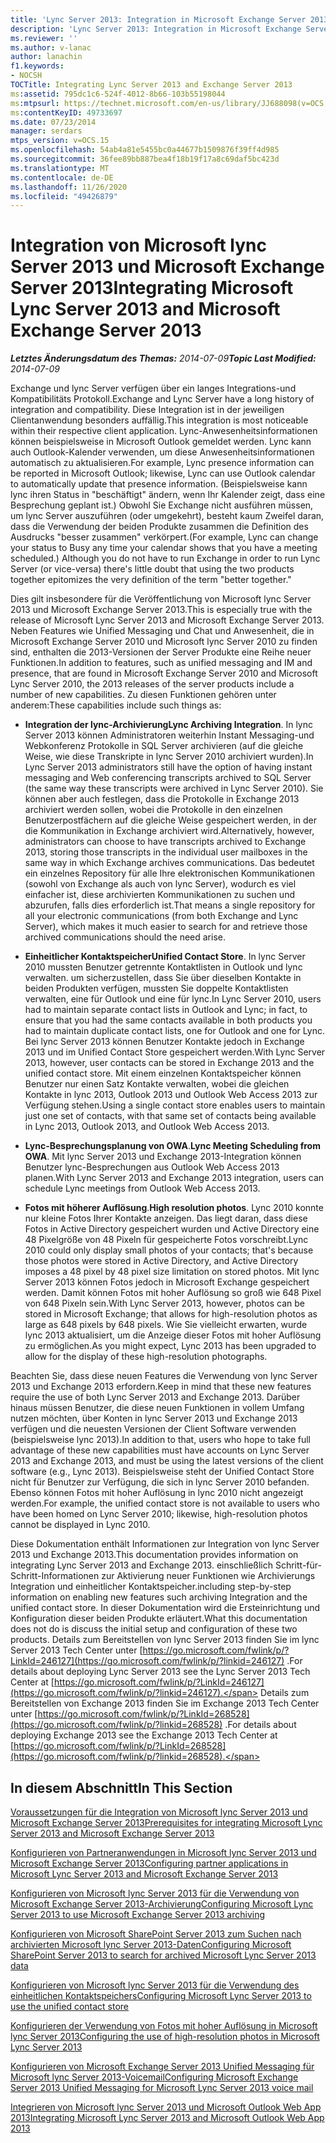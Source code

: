 ```yaml
---
title: 'Lync Server 2013: Integration in Microsoft Exchange Server 2013'
description: 'Lync Server 2013: Integration in Microsoft Exchange Server 2013'
ms.reviewer: ''
ms.author: v-lanac
author: lanachin
f1.keywords:
- NOCSH
TOCTitle: Integrating Lync Server 2013 and Exchange Server 2013
ms:assetid: 795dc1c6-524f-4012-8b66-103b55198044
ms:mtpsurl: https://technet.microsoft.com/en-us/library/JJ688098(v=OCS.15)
ms:contentKeyID: 49733697
ms.date: 07/23/2014
manager: serdars
mtps_version: v=OCS.15
ms.openlocfilehash: 54ab4a81e5455bc0a44677b1509876f39ff4d985
ms.sourcegitcommit: 36fee89bb887bea4f18b19f17a8c69daf5bc423d
ms.translationtype: MT
ms.contentlocale: de-DE
ms.lasthandoff: 11/26/2020
ms.locfileid: "49426879"
---
```

# <a name="integrating-microsoft-lync-server-2013-and-microsoft-exchange-server-2013"></a><span data-ttu-id="e9227-103">Integration von Microsoft lync Server 2013 und Microsoft Exchange Server 2013</span><span class="sxs-lookup"><span data-stu-id="e9227-103">Integrating Microsoft Lync Server 2013 and Microsoft Exchange Server 2013</span></span>

<div data-xmlns="http://www.w3.org/1999/xhtml">

<div class="topic" data-xmlns="http://www.w3.org/1999/xhtml" data-msxsl="urn:schemas-microsoft-com:xslt" data-cs="https://msdn.microsoft.com/">

<div data-asp="https://msdn2.microsoft.com/asp">



</div>

<div id="mainSection">

<div id="mainBody"><span data-ttu-id="e9227-104">

<span> </span></span><span class="sxs-lookup"><span data-stu-id="e9227-104">

<span> </span></span></span>

<span data-ttu-id="e9227-105">_**Letztes Änderungsdatum des Themas:** 2014-07-09_</span><span class="sxs-lookup"><span data-stu-id="e9227-105">_**Topic Last Modified:** 2014-07-09_</span></span>

<span data-ttu-id="e9227-106">Exchange und lync Server verfügen über ein langes Integrations-und Kompatibilitäts Protokoll.</span><span class="sxs-lookup"><span data-stu-id="e9227-106">Exchange and Lync Server have a long history of integration and compatibility.</span></span> <span data-ttu-id="e9227-107">Diese Integration ist in der jeweiligen Clientanwendung besonders auffällig.</span><span class="sxs-lookup"><span data-stu-id="e9227-107">This integration is most noticeable within their respective client application.</span></span> <span data-ttu-id="e9227-108">Lync-Anwesenheitsinformationen können beispielsweise in Microsoft Outlook gemeldet werden. Lync kann auch Outlook-Kalender verwenden, um diese Anwesenheitsinformationen automatisch zu aktualisieren.</span><span class="sxs-lookup"><span data-stu-id="e9227-108">For example, Lync presence information can be reported in Microsoft Outlook; likewise, Lync can use Outlook calendar to automatically update that presence information.</span></span> <span data-ttu-id="e9227-109">(Beispielsweise kann lync ihren Status in "beschäftigt" ändern, wenn Ihr Kalender zeigt, dass eine Besprechung geplant ist.) Obwohl Sie Exchange nicht ausführen müssen, um lync Server auszuführen (oder umgekehrt), besteht kaum Zweifel daran, dass die Verwendung der beiden Produkte zusammen die Definition des Ausdrucks "besser zusammen" verkörpert.</span><span class="sxs-lookup"><span data-stu-id="e9227-109">(For example, Lync can change your status to Busy any time your calendar shows that you have a meeting scheduled.) Although you do not have to run Exchange in order to run Lync Server (or vice-versa) there's little doubt that using the two products together epitomizes the very definition of the term "better together."</span></span>

<span data-ttu-id="e9227-110">Dies gilt insbesondere für die Veröffentlichung von Microsoft lync Server 2013 und Microsoft Exchange Server 2013.</span><span class="sxs-lookup"><span data-stu-id="e9227-110">This is especially true with the release of Microsoft Lync Server 2013 and Microsoft Exchange Server 2013.</span></span> <span data-ttu-id="e9227-111">Neben Features wie Unified Messaging und Chat und Anwesenheit, die in Microsoft Exchange Server 2010 und Microsoft lync Server 2010 zu finden sind, enthalten die 2013-Versionen der Server Produkte eine Reihe neuer Funktionen.</span><span class="sxs-lookup"><span data-stu-id="e9227-111">In addition to features, such as unified messaging and IM and presence, that are found in Microsoft Exchange Server 2010 and Microsoft Lync Server 2010, the 2013 releases of the server products include a number of new capabilities.</span></span> <span data-ttu-id="e9227-112">Zu diesen Funktionen gehören unter anderem:</span><span class="sxs-lookup"><span data-stu-id="e9227-112">These capabilities include such things as:</span></span>

  - <span data-ttu-id="e9227-113">**Integration der lync-Archivierung**</span><span class="sxs-lookup"><span data-stu-id="e9227-113">**Lync Archiving Integration**.</span></span> <span data-ttu-id="e9227-114">In lync Server 2013 können Administratoren weiterhin Instant Messaging-und Webkonferenz Protokolle in SQL Server archivieren (auf die gleiche Weise, wie diese Transkripte in lync Server 2010 archiviert wurden).</span><span class="sxs-lookup"><span data-stu-id="e9227-114">In Lync Server 2013 administrators still have the option of having instant messaging and Web conferencing transcripts archived to SQL Server (the same way these transcripts were archived in Lync Server 2010).</span></span> <span data-ttu-id="e9227-115">Sie können aber auch festlegen, dass die Protokolle in Exchange 2013 archiviert werden sollen, wobei die Protokolle in den einzelnen Benutzerpostfächern auf die gleiche Weise gespeichert werden, in der die Kommunikation in Exchange archiviert wird.</span><span class="sxs-lookup"><span data-stu-id="e9227-115">Alternatively, however, administrators can choose to have transcripts archived to Exchange 2013, storing those transcripts in the individual user mailboxes in the same way in which Exchange archives communications.</span></span> <span data-ttu-id="e9227-116">Das bedeutet ein einzelnes Repository für alle Ihre elektronischen Kommunikationen (sowohl von Exchange als auch von lync Server), wodurch es viel einfacher ist, diese archivierten Kommunikationen zu suchen und abzurufen, falls dies erforderlich ist.</span><span class="sxs-lookup"><span data-stu-id="e9227-116">That means a single repository for all your electronic communications (from both Exchange and Lync Server), which makes it much easier to search for and retrieve those archived communications should the need arise.</span></span>

  - <span data-ttu-id="e9227-117">**Einheitlicher Kontaktspeicher**</span><span class="sxs-lookup"><span data-stu-id="e9227-117">**Unified Contact Store**.</span></span> <span data-ttu-id="e9227-118">In lync Server 2010 mussten Benutzer getrennte Kontaktlisten in Outlook und lync verwalten. um sicherzustellen, dass Sie über dieselben Kontakte in beiden Produkten verfügen, mussten Sie doppelte Kontaktlisten verwalten, eine für Outlook und eine für lync.</span><span class="sxs-lookup"><span data-stu-id="e9227-118">In Lync Server 2010, users had to maintain separate contact lists in Outlook and Lync; in fact, to ensure that you had the same contacts available in both products you had to maintain duplicate contact lists, one for Outlook and one for Lync.</span></span> <span data-ttu-id="e9227-119">Bei lync Server 2013 können Benutzer Kontakte jedoch in Exchange 2013 und im Unified Contact Store gespeichert werden.</span><span class="sxs-lookup"><span data-stu-id="e9227-119">With Lync Server 2013, however, user contacts can be stored in Exchange 2013 and the unified contact store.</span></span> <span data-ttu-id="e9227-120">Mit einem einzelnen Kontaktspeicher können Benutzer nur einen Satz Kontakte verwalten, wobei die gleichen Kontakte in lync 2013, Outlook 2013 und Outlook Web Access 2013 zur Verfügung stehen.</span><span class="sxs-lookup"><span data-stu-id="e9227-120">Using a single contact store enables users to maintain just one set of contacts, with that same set of contacts being available in Lync 2013, Outlook 2013, and Outlook Web Access 2013.</span></span>

  - <span data-ttu-id="e9227-121">**Lync-Besprechungsplanung von OWA**.</span><span class="sxs-lookup"><span data-stu-id="e9227-121">**Lync Meeting Scheduling from OWA**.</span></span> <span data-ttu-id="e9227-122">Mit lync Server 2013 und Exchange 2013-Integration können Benutzer lync-Besprechungen aus Outlook Web Access 2013 planen.</span><span class="sxs-lookup"><span data-stu-id="e9227-122">With Lync Server 2013 and Exchange 2013 integration, users can schedule Lync meetings from Outlook Web Access 2013.</span></span>

  - <span data-ttu-id="e9227-123">**Fotos mit höherer Auflösung**.</span><span class="sxs-lookup"><span data-stu-id="e9227-123">**High resolution photos**.</span></span> <span data-ttu-id="e9227-124">Lync 2010 konnte nur kleine Fotos Ihrer Kontakte anzeigen. Das liegt daran, dass diese Fotos in Active Directory gespeichert wurden und Active Directory eine 48 Pixelgröße von 48 Pixeln für gespeicherte Fotos vorschreibt.</span><span class="sxs-lookup"><span data-stu-id="e9227-124">Lync 2010 could only display small photos of your contacts; that's because those photos were stored in Active Directory, and Active Directory imposes a 48 pixel by 48 pixel size limitation on stored photos.</span></span> <span data-ttu-id="e9227-125">Mit lync Server 2013 können Fotos jedoch in Microsoft Exchange gespeichert werden. Damit können Fotos mit hoher Auflösung so groß wie 648 Pixel von 648 Pixeln sein.</span><span class="sxs-lookup"><span data-stu-id="e9227-125">With Lync Server 2013, however, photos can be stored in Microsoft Exchange; that allows for high-resolution photos as large as 648 pixels by 648 pixels.</span></span> <span data-ttu-id="e9227-126">Wie Sie vielleicht erwarten, wurde lync 2013 aktualisiert, um die Anzeige dieser Fotos mit hoher Auflösung zu ermöglichen.</span><span class="sxs-lookup"><span data-stu-id="e9227-126">As you might expect, Lync 2013 has been upgraded to allow for the display of these high-resolution photographs.</span></span>

<span data-ttu-id="e9227-127">Beachten Sie, dass diese neuen Features die Verwendung von lync Server 2013 und Exchange 2013 erfordern.</span><span class="sxs-lookup"><span data-stu-id="e9227-127">Keep in mind that these new features require the use of both Lync Server 2013 and Exchange 2013.</span></span> <span data-ttu-id="e9227-128">Darüber hinaus müssen Benutzer, die diese neuen Funktionen in vollem Umfang nutzen möchten, über Konten in lync Server 2013 und Exchange 2013 verfügen und die neuesten Versionen der Client Software verwenden (beispielsweise lync 2013).</span><span class="sxs-lookup"><span data-stu-id="e9227-128">In addition to that, users who hope to take full advantage of these new capabilities must have accounts on Lync Server 2013 and Exchange 2013, and must be using the latest versions of the client software (e.g., Lync 2013).</span></span> <span data-ttu-id="e9227-129">Beispielsweise steht der Unified Contact Store nicht für Benutzer zur Verfügung, die sich in lync Server 2010 befanden. Ebenso können Fotos mit hoher Auflösung in lync 2010 nicht angezeigt werden.</span><span class="sxs-lookup"><span data-stu-id="e9227-129">For example, the unified contact store is not available to users who have been homed on Lync Server 2010; likewise, high-resolution photos cannot be displayed in Lync 2010.</span></span>

<span data-ttu-id="e9227-130">Diese Dokumentation enthält Informationen zur Integration von lync Server 2013 und Exchange 2013.</span><span class="sxs-lookup"><span data-stu-id="e9227-130">This documentation provides information on integrating Lync Server 2013 and Exchange 2013.</span></span> <span data-ttu-id="e9227-131">einschließlich Schritt-für-Schritt-Informationen zur Aktivierung neuer Funktionen wie Archivierungs Integration und einheitlicher Kontaktspeicher.</span><span class="sxs-lookup"><span data-stu-id="e9227-131">including step-by-step information on enabling new features such archiving Integration and the unified contact store.</span></span> <span data-ttu-id="e9227-132">In dieser Dokumentation wird die Ersteinrichtung und Konfiguration dieser beiden Produkte erläutert.</span><span class="sxs-lookup"><span data-stu-id="e9227-132">What this documentation does not do is discuss the initial setup and configuration of these two products.</span></span> <span data-ttu-id="e9227-133">Details zum Bereitstellen von lync Server 2013 finden Sie im lync Server 2013 Tech Center unter [https://go.microsoft.com/fwlink/p/?LinkId=246127](https://go.microsoft.com/fwlink/p/?linkid=246127) .</span><span class="sxs-lookup"><span data-stu-id="e9227-133">For details about deploying Lync Server 2013 see the Lync Server 2013 Tech Center at [https://go.microsoft.com/fwlink/p/?LinkId=246127](https://go.microsoft.com/fwlink/p/?linkid=246127).</span></span> <span data-ttu-id="e9227-134">Details zum Bereitstellen von Exchange 2013 finden Sie im Exchange 2013 Tech Center unter [https://go.microsoft.com/fwlink/p/?LinkId=268528](https://go.microsoft.com/fwlink/p/?linkid=268528) .</span><span class="sxs-lookup"><span data-stu-id="e9227-134">For details about deploying Exchange 2013 see the Exchange 2013 Tech Center at [https://go.microsoft.com/fwlink/p/?LinkId=268528](https://go.microsoft.com/fwlink/p/?linkid=268528).</span></span>

<div>

## <a name="in-this-section"></a><span data-ttu-id="e9227-135">In diesem Abschnitt</span><span class="sxs-lookup"><span data-stu-id="e9227-135">In This Section</span></span>

[<span data-ttu-id="e9227-136">Voraussetzungen für die Integration von Microsoft lync Server 2013 und Microsoft Exchange Server 2013</span><span class="sxs-lookup"><span data-stu-id="e9227-136">Prerequisites for integrating Microsoft Lync Server 2013 and Microsoft Exchange Server 2013</span></span>](lync-server-2013-prerequisites-for-integrating-with-exchange-server-2013.md)

[<span data-ttu-id="e9227-137">Konfigurieren von Partneranwendungen in Microsoft lync Server 2013 und Microsoft Exchange Server 2013</span><span class="sxs-lookup"><span data-stu-id="e9227-137">Configuring partner applications in Microsoft Lync Server 2013 and Microsoft Exchange Server 2013</span></span>](lync-server-2013-configuring-partner-applications-in-lync-server-2013-and-exchange-server-2013.md)

[<span data-ttu-id="e9227-138">Konfigurieren von Microsoft lync Server 2013 für die Verwendung von Microsoft Exchange Server 2013-Archivierung</span><span class="sxs-lookup"><span data-stu-id="e9227-138">Configuring Microsoft Lync Server 2013 to use Microsoft Exchange Server 2013 archiving</span></span>](configuring-lync-server-2013-to-use-microsoft-exchange-server-2013-archiving.md)

[<span data-ttu-id="e9227-139">Konfigurieren von Microsoft SharePoint Server 2013 zum Suchen nach archivierten Microsoft lync Server 2013-Daten</span><span class="sxs-lookup"><span data-stu-id="e9227-139">Configuring Microsoft SharePoint Server 2013 to search for archived Microsoft Lync Server 2013 data</span></span>](lync-server-2013-configuring-microsoft-sharepoint-server-2013-to-search-for-archived-lync-server-2013-data.md)

[<span data-ttu-id="e9227-140">Konfigurieren von Microsoft lync Server 2013 für die Verwendung des einheitlichen Kontaktspeichers</span><span class="sxs-lookup"><span data-stu-id="e9227-140">Configuring Microsoft Lync Server 2013 to use the unified contact store</span></span>](lync-server-2013-configuring-lync-server-to-use-the-unified-contact-store.md)

[<span data-ttu-id="e9227-141">Konfigurieren der Verwendung von Fotos mit hoher Auflösung in Microsoft lync Server 2013</span><span class="sxs-lookup"><span data-stu-id="e9227-141">Configuring the use of high-resolution photos in Microsoft Lync Server 2013</span></span>](lync-server-2013-configuring-the-use-of-high-resolution-photos.md)

[<span data-ttu-id="e9227-142">Konfigurieren von Microsoft Exchange Server 2013 Unified Messaging für Microsoft lync Server 2013-Voicemail</span><span class="sxs-lookup"><span data-stu-id="e9227-142">Configuring Microsoft Exchange Server 2013 Unified Messaging for Microsoft Lync Server 2013 voice mail</span></span>](lync-server-2013-configuring-microsoft-exchange-server-2013-unified-messaging-for-lync-server-2013-voice-mail.md)

[<span data-ttu-id="e9227-143">Integrieren von Microsoft lync Server 2013 und Microsoft Outlook Web App 2013</span><span class="sxs-lookup"><span data-stu-id="e9227-143">Integrating Microsoft Lync Server 2013 and Microsoft Outlook Web App 2013</span></span>](lync-server-2013-integrating-lync-server-and-outlook-web-app-2013.md)

<span data-ttu-id="e9227-144"></div>

</div>

<span> </span>

</div>

</div>

</span><span class="sxs-lookup"><span data-stu-id="e9227-144"></div>

</div>

<span> </span>

</div>

</div>

</span></span></div>

